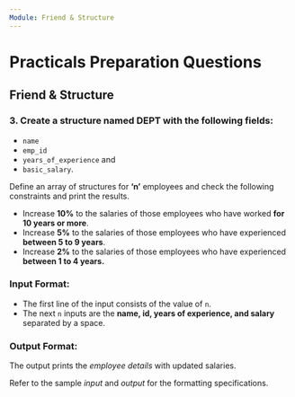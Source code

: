 ```yaml
---
Module: Friend & Structure
---
```


# Practicals Preparation Questions

## **Friend & Structure**

### 3. Create a structure named **DEPT** with the following fields:

- `name`
- `emp_id`
- `years_of_experience` and
- `basic_salary`.

Define an array of structures for **‘n’** employees and check the following constraints and print the results.

  - Increase **10%** to the salaries of those employees who have worked **for 10 years or more**.
  - Increase **5%** to the salaries of those employees who have experienced **between 5 to 9 years**.
  - Increase **2%** to the salaries of those employees who have experienced **between 1 to 4 years.**


### **Input Format:**

  - The first line of the input consists of the value of `n`.
  - The next `n` inputs are the **name, id, years of experience, and salary** separated by a space.

### **Output Format:**
The output prints the *employee details* with updated salaries. 

Refer to the sample *input* and *output* for the formatting specifications.